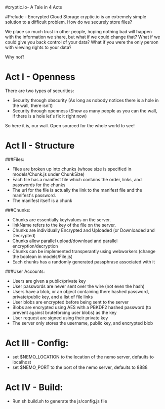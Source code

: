 #cryptic.io- A Tale in 4 Acts

#Prelude - Encrypted Cloud Storage
cryptic.io is an extremely simple solution to a difficult problem. How do we securely store files?

We place so much trust in other people, hoping nothing bad will happen with the information we share, but what if we could change that?
What if we could give you back control of your data? What if you were the only person with viewing rights to your data?

Why not?

# Act I - Openness

There are two types of securities:
 * Security through obscurity (As long as nobody notices there is a hole in the wall, there isn't)
 * Security through openness (Show as many people as you can the wall, if there is a hole let's fix it right now)

So here it is, our wall. Open sourced for the whole world to see!

# Act II - Structure
  
  
    
###Files:
  * Files are broken up into chunks (whose size is specified in models/Chunk.js under ChunkSize)
  * Each file has a manifest file which contains the order, links, and passwords for the chunks
  * The url for the file is actually the link to the manifest file and the manifest's password.
  * The manifest itself is a chunk
  
###Chunks:
  * Chunks are essentially key/values on the server. 
  * linkName refers to the key of the file on the server.
  * Chunks are individually Encrypted and Uploaded (or Downloaded and Decrypted)
  * Chunks allow parallel upload/download and parallel encryption/decryption
  * Chunks can be implemented transperantly using webworkers (change the boolean in models/File.js)
  * Each chunks has a randomly generated passphrase associated with it

###User Accounts:
  * Users are given a public/private key
  * User passwords are never sent over the wire (not even the hash)
  * Users have a blob, or an object containing there hashed password, private/public key, and a list of file links
  * User blobs are encrypted before being sent to the server
  * Blobs are encrypted using AES with a PBKDF2 hashed password (to prevent against bruteforcing user blobs) as the key
  * User request are signed using their private key
  * The server only stores the username, public key, and encrypted blob


# Act III - Config:
* set $NEMO_LOCATION to the location of the nemo server, defaults to localhost
* set $NEMO_PORT to the port of the nemo server, defaults to 8888

# Act IV - Build:
* Run sh build.sh to generate the js/config.js file 
